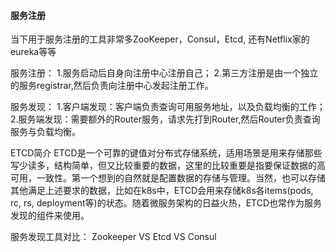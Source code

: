 #### 服务注册



当下用于服务注册的工具非常多ZooKeeper，Consul，Etcd, 还有Netflix家的eureka等等

服务注册：
	1.服务启动后自身向注册中心注册自己；
	2.第三方注册是由一个独立的服务registrar,然后负责向注册中心发起注册工作。

服务发现：
	1.客户端发现：客户端负责查询可用服务地址，以及负载均衡的工作；
	2.服务端发现：需要额外的Router服务，请求先打到Router,然后Router负责查询服务与负载均衡。

ETCD简介
ETCD是一个可靠的键值对分布式存储系统，适用场景是用来存储那些写少读多，结构简单，但又比较重要的数据，这里的比较重要是指要保证数据的高可用，一致性。第一个想到的自然就是配置数据的存储与管理。当然，也可以存储其他满足上述要求的数据，比如在k8s中，ETCD会用来存储k8s各items(pods, rc, rs, deployment等)的状态。随着微服务架构的日益火热，ETCD也常作为服务发现的组件来使用。

服务发现工具对比：
Zookeeper VS Etcd VS Consul